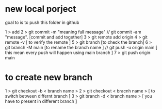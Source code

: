 # new local porject 

goal to is to push this folder in github  

1 > add <file name>
2 > git commit -m "meaning full message"   // git commit -am "message". [commit and add together]
3 > git remote add origin <link>
4 > git remote -v [ to verify the remote ]
5 > git branch [to check the branch]
6 > git branch -M main  [to rename the branch name ]  // git push -u origin main [ this mean every push will happen using main branch ] 
7 > git push origin main




# to create new branch

1 > git checkout -b < branch name >
2 > git checkout < bracnh name > [ to switch between differnt branch ]
3 > git branch -d < branch name > [ you have to present in different branch ]
